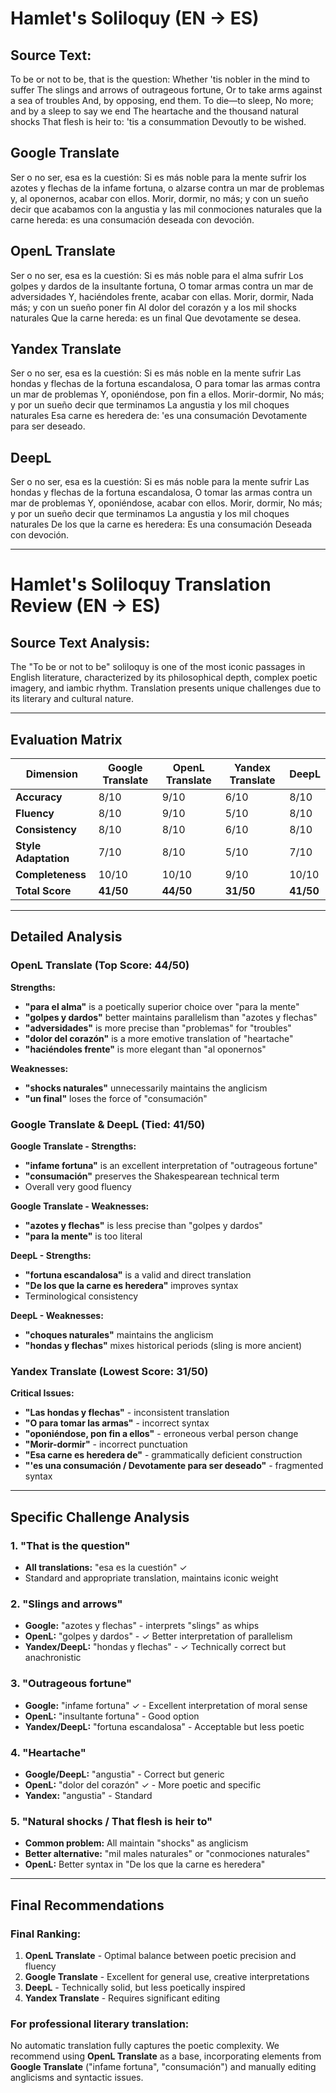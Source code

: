 # Hamlet's Soliloquy (EN → ES)

## Source Text:
To be or not to be, that is the question:
Whether 'tis nobler in the mind to suffer
The slings and arrows of outrageous fortune,
Or to take arms against a sea of troubles
And, by opposing, end them. To die—to sleep,
No more; and by a sleep to say we end
The heartache and the thousand natural shocks
That flesh is heir to: 'tis a consummation
Devoutly to be wished.

## Google Translate
Ser o no ser, esa es la cuestión:
Si es más noble para la mente sufrir
los azotes y flechas de la infame fortuna,
o alzarse contra un mar de problemas
y, al oponernos, acabar con ellos. Morir, dormir,
no más; y con un sueño decir que acabamos
con la angustia y las mil conmociones naturales
que la carne hereda: es una consumación
deseada con devoción.

## OpenL Translate
Ser o no ser, esa es la cuestión:
Si es más noble para el alma sufrir
Los golpes y dardos de la insultante fortuna,
O tomar armas contra un mar de adversidades
Y, haciéndoles frente, acabar con ellas. Morir, dormir,
Nada más; y con un sueño poner fin
Al dolor del corazón y a los mil shocks naturales
Que la carne hereda: es un final
Que devotamente se desea.


## Yandex Translate
Ser o no ser, esa es la cuestión:
Si es más noble en la mente sufrir
Las hondas y flechas de la fortuna escandalosa,
O para tomar las armas contra un mar de problemas
Y, oponiéndose, pon fin a ellos. Morir-dormir,
No más; y por un sueño decir que terminamos
La angustia y los mil choques naturales
Esa carne es heredera de: 'es una consumación
Devotamente para ser deseado.

## DeepL
Ser o no ser, esa es la cuestión:
Si es más noble para la mente sufrir
Las hondas y flechas de la fortuna escandalosa,
O tomar las armas contra un mar de problemas
Y, oponiéndose, acabar con ellos. Morir, dormir,
No más; y por un sueño decir que terminamos
La angustia y los mil choques naturales
De los que la carne es heredera: Es una consumación
Deseada con devoción.

---

# Hamlet's Soliloquy Translation Review (EN → ES)

## Source Text Analysis:
The "To be or not to be" soliloquy is one of the most iconic passages in English literature, characterized by its philosophical depth, complex poetic imagery, and iambic rhythm. Translation presents unique challenges due to its literary and cultural nature.

---

## Evaluation Matrix

| Dimension | Google Translate | OpenL Translate | Yandex Translate | DeepL |
|-----------|------------------|-----------------|------------------|--------|
| **Accuracy** | 8/10 | 9/10 | 6/10 | 8/10 |
| **Fluency** | 8/10 | 9/10 | 5/10 | 8/10 |
| **Consistency** | 8/10 | 8/10 | 6/10 | 8/10 |
| **Style Adaptation** | 7/10 | 8/10 | 5/10 | 7/10 |
| **Completeness** | 10/10 | 10/10 | 9/10 | 10/10 |
| **Total Score** | **41/50** | **44/50** | **31/50** | **41/50** |

---

## Detailed Analysis

### **OpenL Translate** (Top Score: 44/50)
**Strengths:**
- **"para el alma"** is a poetically superior choice over "para la mente"
- **"golpes y dardos"** better maintains parallelism than "azotes y flechas"
- **"adversidades"** is more precise than "problemas" for "troubles"
- **"dolor del corazón"** is a more emotive translation of "heartache"
- **"haciéndoles frente"** is more elegant than "al oponernos"

**Weaknesses:**
- **"shocks naturales"** unnecessarily maintains the anglicism
- **"un final"** loses the force of "consumación"

### **Google Translate & DeepL** (Tied: 41/50)
**Google Translate - Strengths:**
- **"infame fortuna"** is an excellent interpretation of "outrageous fortune"
- **"consumación"** preserves the Shakespearean technical term
- Overall very good fluency

**Google Translate - Weaknesses:**
- **"azotes y flechas"** is less precise than "golpes y dardos"
- **"para la mente"** is too literal

**DeepL - Strengths:**
- **"fortuna escandalosa"** is a valid and direct translation
- **"De los que la carne es heredera"** improves syntax
- Terminological consistency

**DeepL - Weaknesses:**
- **"choques naturales"** maintains the anglicism
- **"hondas y flechas"** mixes historical periods (sling is more ancient)

### **Yandex Translate** (Lowest Score: 31/50)
**Critical Issues:**
- **"Las hondas y flechas"** - inconsistent translation
- **"O para tomar las armas"** - incorrect syntax
- **"oponiéndose, pon fin a ellos"** - erroneous verbal person change
- **"Morir-dormir"** - incorrect punctuation
- **"Esa carne es heredera de"** - grammatically deficient construction
- **"'es una consumación / Devotamente para ser deseado"** - fragmented syntax

---

## Specific Challenge Analysis

### 1. **"That is the question"**
- **All translations:** "esa es la cuestión" ✓
- Standard and appropriate translation, maintains iconic weight

### 2. **"Slings and arrows"**
- **Google:** "azotes y flechas" - interprets "slings" as whips
- **OpenL:** "golpes y dardos" - ✓ Better interpretation of parallelism
- **Yandex/DeepL:** "hondas y flechas" - ✓ Technically correct but anachronistic

### 3. **"Outrageous fortune"**
- **Google:** "infame fortuna" ✓ - Excellent interpretation of moral sense
- **OpenL:** "insultante fortuna" - Good option
- **Yandex/DeepL:** "fortuna escandalosa" - Acceptable but less poetic

### 4. **"Heartache"**
- **Google/DeepL:** "angustia" - Correct but generic
- **OpenL:** "dolor del corazón" ✓ - More poetic and specific
- **Yandex:** "angustia" - Standard

### 5. **"Natural shocks / That flesh is heir to"**
- **Common problem:** All maintain "shocks" as anglicism
- **Better alternative:** "mil males naturales" or "conmociones naturales"
- **OpenL:** Better syntax in "De los que la carne es heredera"

---

## Final Recommendations

### **Final Ranking:**
1. **OpenL Translate** - Optimal balance between poetic precision and fluency
2. **Google Translate** - Excellent for general use, creative interpretations
3. **DeepL** - Technically solid, but less poetically inspired
4. **Yandex Translate** - Requires significant editing

### **For professional literary translation:**
No automatic translation fully captures the poetic complexity. We recommend using **OpenL Translate** as a base, incorporating elements from **Google Translate** ("infame fortuna", "consumación") and manually editing anglicisms and syntactic issues.
